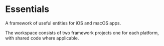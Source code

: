 # Essentials

A framework of useful entities for iOS and macOS apps.

The workspace consists of two framework projects one for each platform, with shared code where applicable.
